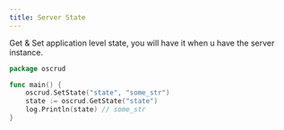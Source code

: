 ```yaml
---
title: Server State
---
```


Get &  Set application level state, you will have it when u have the server instance.

```go
package oscrud

func main() {
    oscrud.SetState("state", "some_str")
    state := oscrud.GetState("state")
    log.Println(state) // some_str
}
```